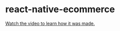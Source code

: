 # react-native-ecommerce

[Watch the video to learn how it was made.](https://youtu.be/Zb5C5EuzDQ0)
